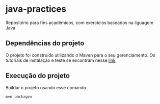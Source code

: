 # java-practices
Repositório para fins acadêmicos, com exercícios baseados na liguagem Java

## Dependências do projeto
O projeto foi construído utilizando o Maven para o seu gerenciamento. Os tutoriais de instalação e
teste se encontram nesse [link](https://maven.apache.org/install.html)

## Execução do projeto

Buildar o projeto usando esse comando
```
mvn packagen
```

